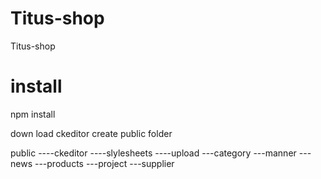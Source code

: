 # Titus-shop
Titus-shop

# install

npm install

down load ckeditor
create public folder

  public
    ----ckeditor
    ----slylesheets
    ----upload
        ---category
        ---manner
        ---news
        ---products
        ---project
        ---supplier
